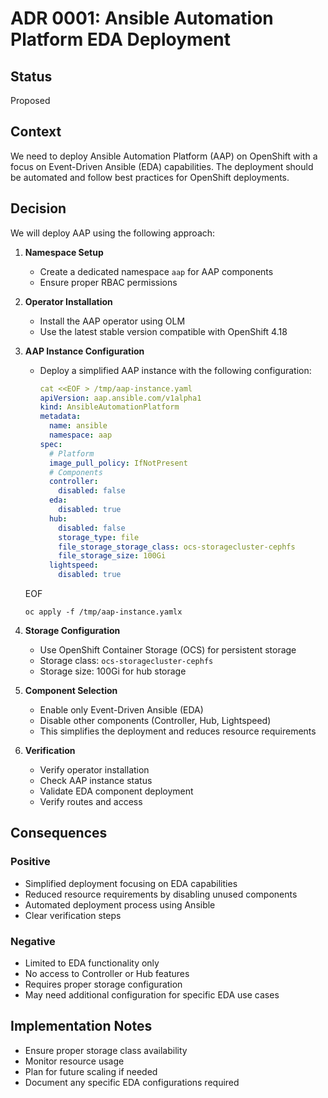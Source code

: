 # ADR 0001: Ansible Automation Platform EDA Deployment

## Status
Proposed

## Context
We need to deploy Ansible Automation Platform (AAP) on OpenShift with a focus on Event-Driven Ansible (EDA) capabilities. The deployment should be automated and follow best practices for OpenShift deployments.

## Decision
We will deploy AAP using the following approach:

1. **Namespace Setup**
   - Create a dedicated namespace `aap` for AAP components
   - Ensure proper RBAC permissions

2. **Operator Installation**
   - Install the AAP operator using OLM
   - Use the latest stable version compatible with OpenShift 4.18

3. **AAP Instance Configuration**
   - Deploy a simplified AAP instance with the following configuration:
     ```yaml
     cat <<EOF > /tmp/aap-instance.yaml
     apiVersion: aap.ansible.com/v1alpha1
     kind: AnsibleAutomationPlatform
     metadata:
       name: ansible
       namespace: aap
     spec:
       # Platform
       image_pull_policy: IfNotPresent
       # Components
       controller:
         disabled: false
       eda:
         disabled: true
       hub:
         disabled: false
         storage_type: file
         file_storage_storage_class: ocs-storagecluster-cephfs
         file_storage_size: 100Gi
       lightspeed:
         disabled: true
    EOF
     ```
     oc apply -f /tmp/aap-instance.yamlx

4. **Storage Configuration**
   - Use OpenShift Container Storage (OCS) for persistent storage
   - Storage class: `ocs-storagecluster-cephfs`
   - Storage size: 100Gi for hub storage

5. **Component Selection**
   - Enable only Event-Driven Ansible (EDA)
   - Disable other components (Controller, Hub, Lightspeed)
   - This simplifies the deployment and reduces resource requirements

6. **Verification**
   - Verify operator installation
   - Check AAP instance status
   - Validate EDA component deployment
   - Verify routes and access

## Consequences

### Positive
- Simplified deployment focusing on EDA capabilities
- Reduced resource requirements by disabling unused components
- Automated deployment process using Ansible
- Clear verification steps

### Negative
- Limited to EDA functionality only
- No access to Controller or Hub features
- Requires proper storage configuration
- May need additional configuration for specific EDA use cases

## Implementation Notes
- Ensure proper storage class availability
- Monitor resource usage
- Plan for future scaling if needed
- Document any specific EDA configurations required 